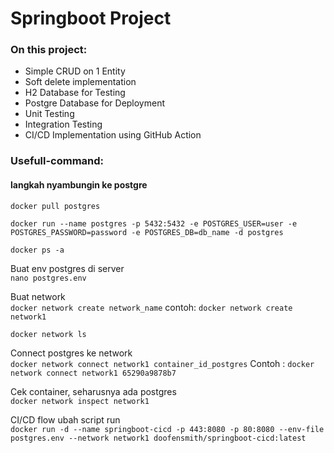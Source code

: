 # Springboot Project
### On this project:
- Simple CRUD on 1 Entity
- Soft delete implementation
- H2 Database for Testing
- Postgre Database for Deployment
- Unit Testing
- Integration Testing
- CI/CD Implementation using GitHub Action


### Usefull-command:
#### langkah nyambungin ke postgre
```docker pull postgres```

```docker run --name postgres -p 5432:5432 -e POSTGRES_USER=user -e POSTGRES_PASSWORD=password -e POSTGRES_DB=db_name -d postgres```

```docker ps -a```

Buat env postgres di server  
```nano postgres.env```

Buat network  
```docker network create network_name```
contoh: ```docker network create network1```

```docker network ls```

Connect postgres ke network  
```docker network connect network1 container_id_postgres```
Contoh : ```docker network connect network1 65290a9878b7```

Cek container, seharusnya ada postgres  
```docker network inspect network1```

CI/CD flow ubah script run  
```docker run -d --name springboot-cicd -p 443:8080 -p 80:8080 --env-file postgres.env --network network1 doofensmith/springboot-cicd:latest```
